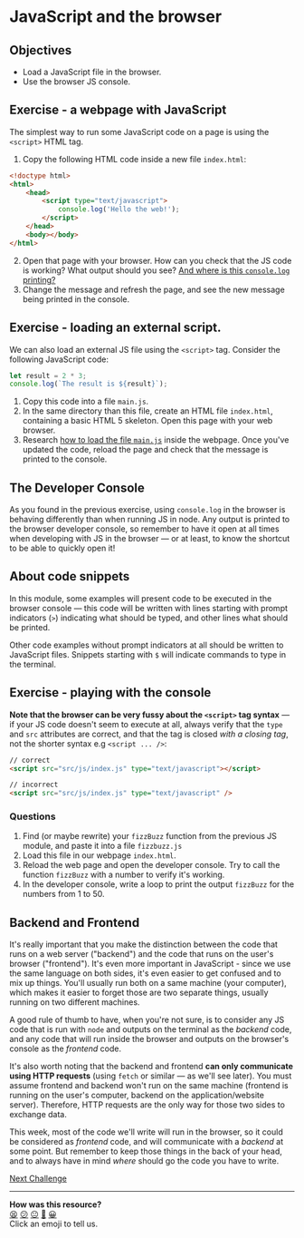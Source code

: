 # JavaScript and the browser

## Objectives

 * Load a JavaScript file in the browser.
 * Use the browser JS console.

## Exercise - a webpage with JavaScript

The simplest way to run some JavaScript code on a page is using the `<script>` HTML tag.

1. Copy the following HTML code inside a new file `index.html`:

```html
<!doctype html>
<html>
    <head>
        <script type="text/javascript">
            console.log('Hello the web!');
        </script>
    </head>
    <body></body>
</html>
```

2. Open that page with your browser. How can you check that the JS code is working? What output should you see? [And where is this `console.log` printing?](https://developer.chrome.com/docs/devtools/console/)
3. Change the message and refresh the page, and see the new message being printed in the console.

## Exercise - loading an external script.

We can also load an external JS file using the `<script>` tag. Consider the following JavaScript code:

```javascript
let result = 2 * 3;
console.log(`The result is ${result}`);
```

1. Copy this code into a file `main.js`. 
2. In the same directory than this file, create an HTML file `index.html`, containing a basic HTML 5 skeleton. Open this page with your web browser.
3. Research [how to load the file `main.js`](https://developer.mozilla.org/en-US/docs/Web/HTML/Element/script#examples) inside the webpage. Once you've updated the code, reload the page and check that the message is printed to the console.

## The Developer Console

As you found in the previous exercise, using `console.log` in the browser is behaving differently than when running JS in node. Any output is printed to the browser developer console, so remember to have it open at all times when developing with JS in the browser — or at least, to know the shortcut to be able to quickly open it!

## About code snippets

In this module, some examples will present code to be executed in the browser console — this code will be written with lines starting with prompt indicators (`>`) indicating what should be typed, and other lines what should be printed.

Other code examples without prompt indicators at all should be written to JavaScript files. Snippets starting with `$` will indicate commands to type in the terminal.

## Exercise - playing with the console

**Note that the browser can be very fussy about the `<script>` tag syntax** — if your JS code doesn't seem to execute at all, always verify that the `type` and `src` attributes are correct, and that the tag is closed *with a closing tag*, not the shorter syntax e.g `<script ... />`:

```html
// correct
<script src="src/js/index.js" type="text/javascript"></script>

// incorrect
<script src="src/js/index.js" type="text/javascript" />
```

### Questions

1. Find (or maybe rewrite) your `fizzBuzz` function from the previous JS module, and paste it into a file `fizzbuzz.js`
2. Load this file in our webpage `index.html`.
3. Reload the web page and open the developer console. Try to call the function `fizzBuzz` with a number to verify it's working.
4. In the developer console, write a loop to print the output `fizzBuzz` for the numbers from 1 to 50.

## Backend and Frontend

It's really important that you make the distinction between the code that runs on a web server ("backend") and the code that runs on the user's browser ("frontend"). It's even more important in JavaScript - since we use the same language on both sides, it's even easier to get confused and to mix up things. You'll usually run both on a same machine (your computer), which makes it easier to forget those are two separate things, usually running on two different machines.

A good rule of thumb to have, when you're not sure, is to consider any JS code that is run with `node` and outputs on the terminal as the *backend* code, and any code that will run inside the browser and outputs on the browser's console as the *frontend* code.

It's also worth noting that the backend and frontend **can only communicate using HTTP requests** (using `fetch` or similar — as we'll see later). You must assume frontend and backend won't run on the same machine (frontend is running on the user's computer, backend on the application/website server). Therefore, HTTP requests are the only way for those two sides to exchange data.

This week, most of the code we'll write will run in the browser, so it could be considered as *frontend* code, and will communicate with a *backend* at some point. But remember to keep those things in the back of your head, and to always have in mind *where* should go the code you have to write.

[Next Challenge](02_build_tool.md)

<!-- BEGIN GENERATED SECTION DO NOT EDIT -->

---

**How was this resource?**  
[😫](https://airtable.com/shrUJ3t7KLMqVRFKR?prefill_Repository=makersacademy/javascript-web-applications&prefill_File=contents/01_javascript_browser.md&prefill_Sentiment=😫) [😕](https://airtable.com/shrUJ3t7KLMqVRFKR?prefill_Repository=makersacademy/javascript-web-applications&prefill_File=contents/01_javascript_browser.md&prefill_Sentiment=😕) [😐](https://airtable.com/shrUJ3t7KLMqVRFKR?prefill_Repository=makersacademy/javascript-web-applications&prefill_File=contents/01_javascript_browser.md&prefill_Sentiment=😐) [🙂](https://airtable.com/shrUJ3t7KLMqVRFKR?prefill_Repository=makersacademy/javascript-web-applications&prefill_File=contents/01_javascript_browser.md&prefill_Sentiment=🙂) [😀](https://airtable.com/shrUJ3t7KLMqVRFKR?prefill_Repository=makersacademy/javascript-web-applications&prefill_File=contents/01_javascript_browser.md&prefill_Sentiment=😀)  
Click an emoji to tell us.

<!-- END GENERATED SECTION DO NOT EDIT -->
